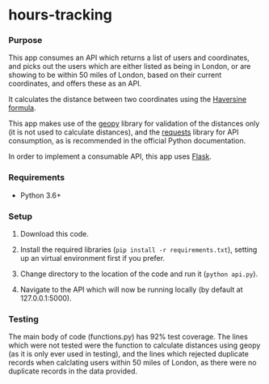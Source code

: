 # hours-tracking


### Purpose
This app consumes an API which returns a list of users and coordinates, and picks out the users which are either listed as being in London, or are showing to be within 50 miles of London, based on their current coordinates, and offers these as an API.

It calculates the distance between two coordinates using the [Haversine formula](https://en.wikipedia.org/wiki/Haversine_formula). 

This app makes use of the [geopy](https://geopy.readthedocs.io/en/stable/) library for validation of the distances only (it is not used to calculate distances), and the [requests](https://requests.readthedocs.io/en/master/) library for API consumption, as is recommended in the official Python documentation. 

In order to implement a consumable API, this app uses [Flask](https://flask.palletsprojects.com/en/1.1.x/).


### Requirements
+ Python 3.6+


### Setup

1. Download this code.

2. Install the required libraries (```pip install -r requirements.txt```), setting up an virtual environment first if you prefer.

3. Change directory to the location of the code and run it (``` python api.py ```).

4. Navigate to the API which will now be running locally (by default at 127.0.0.1:5000).


### Testing 

The main body of code (functions.py) has 92% test coverage. The lines which were not tested were the function to calculate distances using geopy (as it is only ever used in testing), and the lines which rejected duplicate records when calclating users within 50 miles of London, as there were no duplicate records in the data provided.